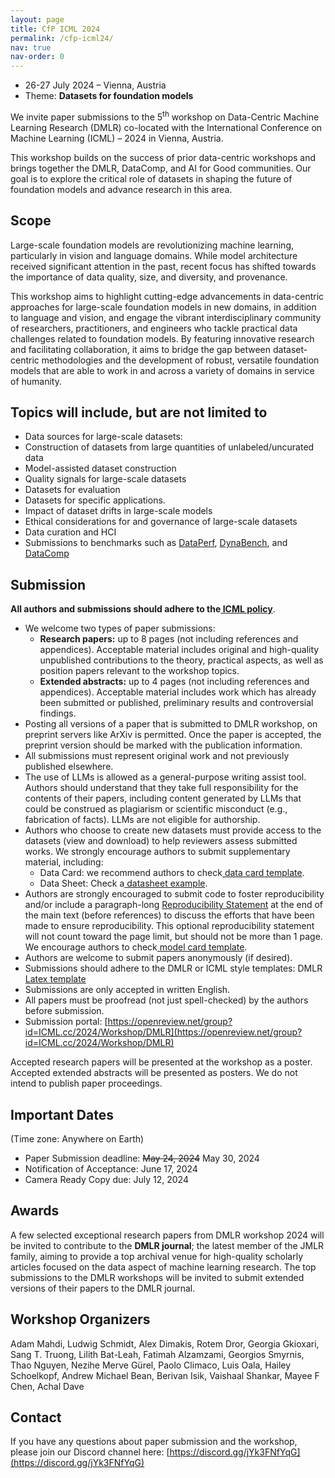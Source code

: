 ```yaml
---
layout: page
title: CfP ICML 2024
permalink: /cfp-icml24/
nav: true
nav-order: 0
---
```


* 26-27 July 2024 – Vienna, Austria
* Theme: **Datasets for foundation models**

 

We invite paper submissions to the 5<sup>th</sup> workshop on Data-Centric Machine Learning Research (DMLR) co-located with the International Conference on Machine Learning (ICML) – 2024 in Vienna, Austria.

​​This workshop builds on the success of prior data-centric workshops and brings together the DMLR, DataComp, and AI for Good communities. Our goal is to explore the critical role of datasets in shaping the future of foundation models and advance research in this area.

## Scope

Large-scale foundation models are revolutionizing machine learning, particularly in vision and language domains. While model architecture received significant attention in the past, recent focus has shifted towards the importance of data quality, size, and diversity, and provenance.  

This workshop aims to highlight cutting-edge advancements in data-centric approaches for large-scale foundation models in new domains, in addition to language and vision, and engage the vibrant interdisciplinary community of researchers, practitioners, and engineers who tackle practical data challenges related to foundation models. By featuring innovative research and facilitating collaboration, it aims to bridge the gap between dataset-centric methodologies and the development of robust, versatile foundation models that are able to work in and across a variety of domains in service of humanity.

## Topics will include, but are not limited to
* Data sources for large-scale datasets: 
* Construction of datasets from large quantities of unlabeled/uncurated data 
* Model-assisted dataset construction
* Quality signals for large-scale datasets
* Datasets for evaluation
* Datasets for specific applications. 
* Impact of dataset drifts in large-scale models
* Ethical considerations for and governance of large-scale datasets 
* Data curation and HCI
* Submissions to benchmarks such as [DataPerf](https://www.dataperf.org/), [DynaBench](https://dynabench.org/), and [DataComp](https://www.datacomp.ai/)

 

## Submission

**All authors and submissions should adhere to the[ ICML policy](https://icml.cc/Conferences/2024/AuthorInstructions)**.




* We welcome two types of paper submissions:
    * **Research papers:** up to 8 pages (not including references and appendices). Acceptable material includes original and high-quality unpublished contributions to the theory, practical aspects, as well as position papers relevant to the workshop topics.
    * **Extended abstracts:** up to 4 pages (not including references and appendices). Acceptable material includes work which has already been submitted or published, preliminary results and controversial findings.
* Posting all versions of a paper that is submitted to DMLR workshop, on preprint servers like ArXiv is permitted. Once the paper is accepted, the preprint version should be marked with the publication information.
* All submissions must represent original work and not previously published elsewhere.
* The use of LLMs is allowed as a general-purpose writing assist tool. Authors should understand that they take full responsibility for the contents of their papers, including content generated by LLMs that could be construed as plagiarism or scientific misconduct (e.g., fabrication of facts). LLMs are not eligible for authorship.
* ​​Authors who choose to create new datasets must provide access to the datasets (view and download) to help reviewers assess submitted works. We strongly encourage authors to submit supplementary material, including:
    * Data Card: we recommend authors to check[ data card template](https://sites.research.google/datacardsplaybook/).
    * Data Sheet: Check a[ datasheet example](https://arxiv.org/abs/1803.09010).
* Authors are strongly encouraged to submit code to foster reproducibility and/or include a paragraph-long [Reproducibility Statement](https://icml.cc/Conferences/2024/AuthorInstructions) at the end of the main text (before references) to discuss the efforts that have been made to ensure reproducibility. This optional reproducibility statement will not count toward the page limit, but should not be more than 1 page. We encourage authors to check[ model card template](https://arxiv.org/abs/1810.03993).
* Authors are welcome to submit papers anonymously (if desired).
* Submissions should adhere to the DMLR or ICML style templates: DMLR [Latex template](https://github.com/JmlrOrg/dmlr-style-file) 
* Submissions are only accepted in written English.
* All papers must be proofread (not just spell-checked) by the authors before submission.
* Submission portal: [https://openreview.net/group?id=ICML.cc/2024/Workshop/DMLR](https://openreview.net/group?id=ICML.cc/2024/Workshop/DMLR)

Accepted research papers will be presented at the workshop as a poster. Accepted extended abstracts will be presented as posters. We do not intend to publish paper proceedings.

 

## Important Dates

(Time zone: Anywhere on Earth)

* Paper Submission deadline: ~~May 24, 2024~~ May 30, 2024 
* Notification of Acceptance: June 17, 2024
* Camera Ready Copy due: July 12, 2024


## Awards

A few selected exceptional research papers from DMLR workshop 2024 will be invited to contribute to the **DMLR journal**; the latest member of the JMLR family, aiming to provide a top archival venue for high-quality scholarly articles focused on the data aspect of machine learning research. The top submissions to the DMLR workshops will be invited to submit extended versions of their papers to the DMLR journal.

## Workshop Organizers

Adam Mahdi, Ludwig Schmidt, Alex Dimakis, Rotem Dror, Georgia Gkioxari, Sang T. Truong, Lilith Bat-Leah, Fatimah Alzamzami, Georgios Smyrnis, Thao Nguyen, Nezihe Merve Gürel, Paolo Climaco, Luis Oala, Hailey Schoelkopf, Andrew Michael Bean, Berivan Isik, Vaishaal Shankar, Mayee F Chen, Achal Dave


## Contact

If you have any questions about paper submission and the workshop, please join our Discord channel here: [https://discord.gg/jYk3FNfYqG](https://discord.gg/jYk3FNfYqG)
